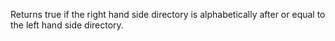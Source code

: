 Returns true if the right hand side directory is alphabetically after or equal to the left hand side directory.
